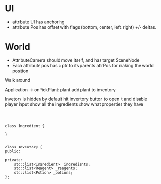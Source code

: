 
# UI
* attribute UI has anchoring
* attribute Pos has offset with flags (bottom, center, left, right) +/- deltas.

# World
* AttributeCamera should move itself, and has target SceneNode
* Each attribute pos has a ptr to its parents attrPos for making the world position



Walk around

Application ->
    onPickPlant: plant
        add plant to inventory

Invetory is hidden by default
    hit inventory button to open it
    and disable player input
    show all the ingredients
    show what properties they have


```



class Ingredient {

}


class Inventory {
public:

private:
    std::list<Ingredient> _ingredients;
    std::list<Reagent> _reagents;
    std::list<Potion> _potions;
};
```
